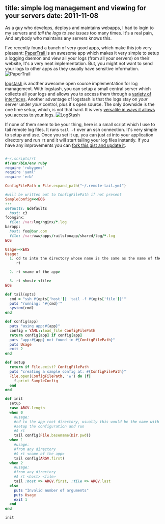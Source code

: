 title: simple log management and viewing for your servers
date: 2011-11-08
---

As a guy who develops, deploys and maintains webapps, I had to login to my servers
and *tail the logs to see issues* too many times. It's a real pain, And anybody who maintains
any servers knows this.

I've recently found a bunch of very good apps, which make this job very pleasant: [ PaperTrail ](https://papertrailapp.com/) is
an awesome app which makes it very simple to setup a logging daemon and view
all your logs (from all your servers) on their website, It's a very neat
implementation. But, you might not want to send your logs to other apps as they usually have sensitive information.
![PaperTrail](https://substancehq.s3.amazonaws.com/static_asset/4f99dd0d03b04d2e03000037/2v721l.png)

[logstash](http://logstash.net/) is another awesome open source implementation for
log management. With logstash, you can setup a small central server which collects all your logs
and allows you to access them through a [variety of interfaces](http://logstash.net/docs/1.0.17/). Another advantage of logstash
is that the logs stay on *your* server under *your* control, plus it's open source. The only downside is the one time setup, which, is not that hard.
It is very [versatile in ways it allows you access to your logs](http://logstash.net/docs/1.0.17/).
![LogStash](http://i.imgur.com/HklrW.png)

If none of them seem to be your thing, here is a small script which I use to tail
remote log files. It runs `tail -f` over an ssh connection.
It's very simple to setup and use. Once you set it up, you can just `cd` into
your application directory and run `rt` and it will start tailing your log files
instantly. If you have any improvements you can [fork this gist and update it](https://gist.github.com/1348074).

~~~ruby

#~/.scripts/rt
#!/usr/bin/env ruby
require 'rubygems'
require 'yaml'
require 'erb'

ConfigFilePath = File.expand_path("~/.remote-tail.yml")

#will be written out to ConfigFilePath if not present
SampleConfig=<<EOS
---
defaults: &defaults
  host: c3
foonginx:
  file: /var/log/nginx/*.log
barapp:
  host: foo@bar.com
  file: /var/www/apps/railsfooapp/shared/log/*.log
EOS

Usage=<<EOS
Usage:
  1. cd to into the directory whose name is the same as the name of the config and run
     rt

  2. rt <name of the app>

  3. rt <host> <file>
EOS

def tail(opts)
  cmd = "ssh #{opts['host']} 'tail -f #{opts['file']}'"
  puts "running: '#{cmd}'"
  system(cmd)
end

def config(app)
  puts "using app:#{app}"
  config = YAML::load_file ConfigFilePath
  return config[app] if config[app]
  puts "app:#{app} not found in #{ConfigFilePath}"
  puts Usage
  exit 2
end

def setup
  return if File.exist? ConfigFilePath
  puts "creating a sample config at: #{ConfigFilePath}"
  File.open(ConfigFilePath, 'w') do |f|
    f.print SampleConfig
  end
end

def init
  setup
  case ARGV.length
  when 0
    #usage:
    #cd to the app root directory, usually this would be the name with which you
    #setup the configuration and run
    #$ rt
    tail config(File.basename(Dir.pwd))
  when 1
    #usage:
    #from any directory
    #$ rt <name of the app>
    tail config(ARGV.first)
  when 2
    #usage:
    #from any directory
    #$ rt <host> <file>
    tail :host => ARGV.first, :file => ARGV.last
  else
    puts "Invalid number of arguments"
    puts Usage
    exit 1
  end
end

init

~~~


